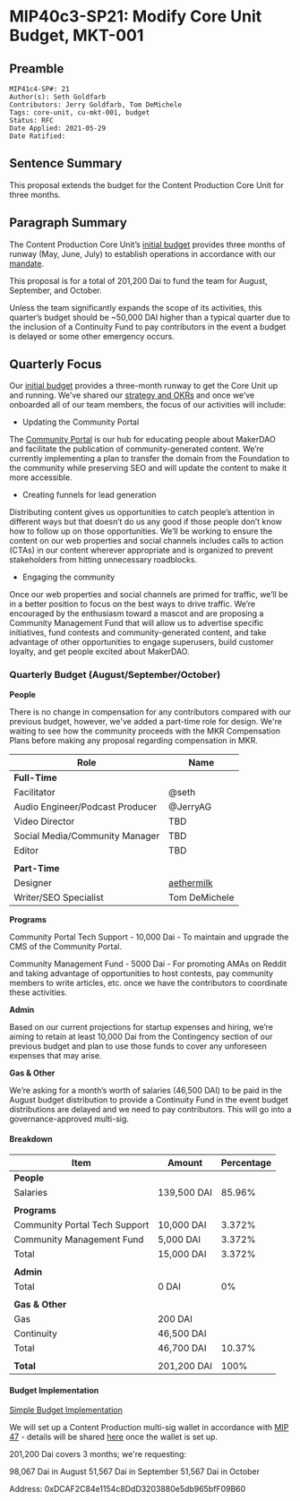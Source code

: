 # MIP40c3-SP21: Modify Core Unit Budget, MKT-001

## Preamble

```
MIP41c4-SP#: 21
Author(s): Seth Goldfarb
Contributors: Jerry Goldfarb, Tom DeMichele
Tags: core-unit, cu-mkt-001, budget
Status: RFC
Date Applied: 2021-05-29
Date Ratified:
```

## Sentence Summary

This proposal extends the budget for the Content Production Core Unit for three months.

## Paragraph Summary

The Content Production Core Unit’s [initial budget](https://forum.makerdao.com/t/mip40c3-sp5-core-unit-budget-mkt-001/) provides three months of runway (May, June, July) to establish operations in accordance with our [mandate](https://forum.makerdao.com/t/mip39c2-sp5-content-production-core-unit-mkt-001/6823).

This proposal is for a total of 201,200 Dai to fund the team for August, September, and October.

Unless the team significantly expands the scope of its activities, this quarter’s budget should be ~50,000 DAI higher than a typical quarter due to the inclusion of a Continuity Fund to pay contributors in the event a budget is delayed or some other emergency occurs.

## Quarterly Focus

Our [initial budget](https://forum.makerdao.com/t/mip40c3-sp5-core-unit-budget-mkt-001/6824) provides a three-month runway to get the Core Unit up and running. We’ve shared our [strategy and OKRs](https://www.notion.so/Mandate-OKRs-and-Content-Strategy-2bcb2eafb39c4315884faf6120a061fa) and once we’ve onboarded all of our team members, the focus of our activities will include:

* Updating the Community Portal

The [Community Portal](https://community-development.makerdao.com/) is our hub for educating people about MakerDAO and facilitate the publication of community-generated content. We’re currently implementing a plan to transfer the domain from the Foundation to the community while preserving SEO and will update the content to make it more accessible.

* Creating funnels for lead generation

Distributing content gives us opportunities to catch people’s attention in different ways but that doesn’t do us any good if those people don’t know how to follow up on those opportunities. We’ll be working to ensure the content on our web properties and social channels includes calls to action (CTAs) in our content wherever appropriate and is organized to prevent stakeholders from hitting unnecessary roadblocks.

* Engaging the community

Once our web properties and social channels are primed for traffic, we’ll be in a better position to focus on the best ways to drive traffic. We’re encouraged by the enthusiasm toward a mascot and are proposing a Community Management Fund that will allow us to advertise specific initiatives, fund contests and community-generated content, and take advantage of other opportunities to engage superusers, build customer loyalty, and get people excited about MakerDAO.

### Quarterly Budget (August/September/October)

**People**

There is no change in compensation for any contributors compared with our previous budget, however, we've added a part-time role for design. We're waiting to see how the community proceeds with the MKR Compensation Plans before making any proposal regarding compensation in MKR.

| Role | Name |
| --- | --- |
| **Full-Time** |
| Facilitator | @seth |
| Audio Engineer/Podcast Producer | @JerryAG |
| Video Director | TBD |
| Social Media/Community Manager | TBD |
| Editor | TBD |
|||
|**Part-Time**||
| Designer | [aethermilk](http://aethermilk.com/) |
| Writer/SEO Specialist | Tom DeMichele |

**Programs**

Community Portal Tech Support - 10,000 Dai - To maintain and upgrade the CMS of the Community Portal.

Community Management Fund - 5000 Dai - For promoting AMAs on Reddit and taking advantage of opportunities to host contests, pay community members to write articles, etc. once we have the contributors to coordinate these activities.

**Admin**

Based on our current projections for startup expenses and hiring, we’re aiming to retain at least 10,000 Dai from the Contingency section of our previous budget and plan to use those funds to cover any unforeseen expenses that may arise.

**Gas & Other**

We’re asking for a month’s worth of salaries (46,500 DAI) to be paid in the August budget distribution to provide a Continuity Fund in the event budget distributions are delayed and we need to pay contributors. This will go into a governance-approved multi-sig.

#### Breakdown

| Item | Amount | Percentage |
| --- | --- | ---
| **People** |
|Salaries | 139,500 DAI | 85.96% |
|||
|**Programs**||
| Community Portal Tech Support | 10,000 DAI | 3.372% |
| Community Management Fund | 5,000 DAI | 3.372% |
| Total | 15,000 DAI | 3.372% |
|||
|**Admin**||
| Total | 0 DAI | 0% |
|||
|**Gas & Other**||
| Gas | 200 DAI |
| Continuity | 46,500 DAI|
| Total | 46,700 DAI | 10.37% |
|||
|**Total**| 201,200 DAI | 100% |

#### Budget Implementation

[Simple Budget Implementation](https://mips.makerdao.com/mips/details/60626de7e65b747f996b3d78#simple-budget-implementations)

We will set up a Content Production multi-sig wallet in accordance with [MIP 47](https://forum.makerdao.com/t/mip47-makerdao-multisignature-wallet-management/6338) - details will be shared [here](https://forum.makerdao.com/t/adding-content-production-multisig/8428) once the wallet is set up.

201,200 Dai covers 3 months; we're requesting:

98,067 Dai in August
51,567 Dai in September
51,567 Dai in October

Address: 0xDCAF2C84e1154c8DdD3203880e5db965bfF09B60
